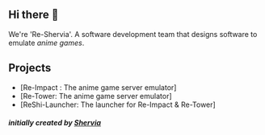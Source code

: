 ## Hi there 👋
We're 'Re-Shervia'. A software development team that designs software to emulate *anime games*.

## Projects
- [Re-Impact : The anime game server emulator]
- [Re-Tower: The anime game server emulator]
- [ReShi-Launcher: The launcher for Re-Impact & Re-Tower]

#### *initially created by [Shervia](https://discordapp.com/users/349874541784334337/)*
